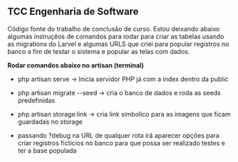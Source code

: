 
## TCC Engenharia de Software

Código fonte do trabalho de conclusão de curso. 
Estou deixando abaixo algumas instruçẽos de comandos para rodar para criar as tabelas usando as migrations do Larvel e algumas URLS que criei para popular registros no banco a fim de testar o sistema e popular as telas com dados. 

**Rodar comandos abaixo no artisan (terminal)**

- php artisan serve -> Inicia servidor PHP já com a index dentro da public
- php artisan migrate --seed -> cria o banco de dados e roda as seeds predefinidas
- php artisan storage:link -> cria link simbolico para as imagens que ficam guardadas no storage

- passando ?debug na URL de qualquer rota irá aparecer opções para criar registros fictícios no banco para que possa ser realizado testes e ter a base populada